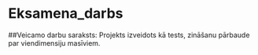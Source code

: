 # Eksamena_darbs

##Veicamo darbu saraksts:
	Projekts izveidots kā tests, zināšanu pārbaude par 
	viendimensiju masīviem. 
	